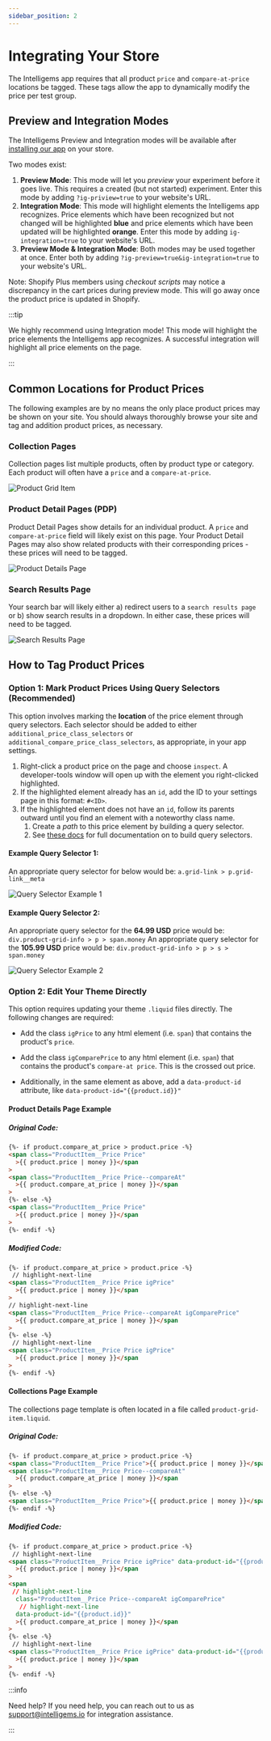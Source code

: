 ```yaml
---
sidebar_position: 2
---
```


# Integrating Your Store

The Intelligems app requires that all product `price` and `compare-at-price` locations be tagged. These tags allow the
app to dynamically modify the price per test group.

## Preview and Integration Modes

The Intelligems Preview and Integration modes will be available after [installing our app](./install-app) on your store.

Two modes exist:

1. **Preview Mode**:  This mode will let you _preview_ your experiment before it goes live. This requires a created (but
   not started) experiment. Enter this mode by adding `?ig-priview=true` to your website's URL.
2. **Integration Mode**: This mode will highlight elements the Intelligems app recognizes. Price elements which have
   been recognized but not changed will be highlighted **blue** and price elements which have been updated will be
   highlighted **orange**. Enter this mode by adding `ig-integration=true` to your website's URL.
3. **Preview Mode & Integration Mode**: Both modes may be used together at once. Enter both by
   adding `?ig-preview=true&ig-integration=true` to your website's URL.

Note: Shopify Plus members using _checkout scripts_ may notice a discrepancy in the cart prices during preview mode.
This will go away once the product price is updated in Shopify.

:::tip

We highly recommend using Integration mode!  This mode will highlight the price elements the Intelligems app recognizes.
A successful integration will highlight all price elements on the page.

:::

## Common Locations for Product Prices

The following examples are by no means the only place product prices may be shown on your site. You should always
thoroughly browse your site and tag and addition product prices, as necessary.

### Collection Pages

Collection pages list multiple products, often by product type or category. Each product will often have a `price` and
a `compare-at-price`.

![Product Grid Item](/img/product-grid-item.png)

### Product Detail Pages (PDP)

Product Detail Pages show details for an individual product. A `price` and `compare-at-price` field will likely exist on
this page. Your Product Detail Pages may also show related products with their corresponding prices - these prices will
need to be tagged.

![Product Details Page](/img/product-details-page.png)

### Search Results Page

Your search bar will likely either a) redirect users to a `search results page` or b) show search results in a dropdown.
In either case, these prices will need to be tagged.

![Search Results Page](/img/search-results-page.png)

## How to Tag Product Prices

### Option 1: Mark Product Prices Using Query Selectors (Recommended)

This option involves marking the **location** of the price element through query selectors. Each selector should be
added to either `additional_price_class_selectors` or `additional_compare_price_class_selectors`, as appropriate, in
your app settings.

1. Right-click a product price on the page and choose `inspect`. A developer-tools window will open up with the element
   you right-clicked highlighted.
2. If the highlighted element already has an `id`, add the ID to your settings page in this format: `#<ID>`.
3. If the highlighted element does not have an `id`, follow its parents outward until you find an element with a
   noteworthy class name.
    1. Create a _path_ to this price element by building a query selector.
    2. See [these docs](https://www.w3schools.com/cssref/css_selectors.asp) for full documentation on to build query
       selectors.

#### Example Query Selector 1:

An appropriate query selector for below would be: `a.grid-link > p.grid-link__meta`

![Query Selector Example 1](/img/query-selector-example-1.png)

#### Example Query Selector 2:

An appropriate query selector for the **64.99 USD** price would be: `div.product-grid-info > p > span.money`
An appropriate query selector for the **105.99 USD** price would be: `div.product-grid-info > p > s > span.money`

![Query Selector Example 2](/img/query-selector-example-2.png)

### Option 2: Edit Your Theme Directly

This option requires updating your theme `.liquid` files directly. The following changes are required:

- Add the class `igPrice` to any html element (i.e. `span`) that contains the product's `price`.
- Add the class `igComparePrice` to any html element (i.e. `span`) that contains the product's `compare-at price`. This
  is the crossed out price.

- Additionally, in the same element as above, add a `data-product-id` attribute, like `data-product-id="{{product.id}}"`

#### Product Details Page Example

##### Original Code:

```html title="product.liquid"
{%- if product.compare_at_price > product.price -%}
<span class="ProductItem__Price Price"
  >{{ product.price | money }}</span
>
<span class="ProductItem__Price Price--compareAt"
  >{{ product.compare_at_price | money }}</span
>
{%- else -%}
<span class="ProductItem__Price Price"
  >{{ product.price | money }}</span
>
{%- endif -%}
```

##### Modified Code:

```html title="product.liquid"
{%- if product.compare_at_price > product.price -%}
 // highlight-next-line
<span class="ProductItem__Price Price igPrice"
  >{{ product.price | money }}</span
>
// highlight-next-line
<span class="ProductItem__Price Price--compareAt igComparePrice"
  >{{ product.compare_at_price | money }}</span
>
{%- else -%}
 // highlight-next-line
<span class="ProductItem__Price Price igPrice"
  >{{ product.price | money }}</span
>
{%- endif -%}
```

#### Collections Page Example

The collections page template is often located in a file called `product-grid-item.liquid`.

##### Original Code:

```html title="product-grid-item.liquid"
{%- if product.compare_at_price > product.price -%}
<span class="ProductItem__Price Price">{{ product.price | money }}</span>
<span class="ProductItem__Price Price--compareAt"
  >{{ product.compare_at_price | money }}</span
>
{%- else -%}
<span class="ProductItem__Price Price">{{ product.price | money }}</span>
{%- endif -%}
```

##### Modified Code:

```html title="product-grid-item.liquid"
{%- if product.compare_at_price > product.price -%}
 // highlight-next-line
<span class="ProductItem__Price Price igPrice" data-product-id="{{product.id}}"
  >{{ product.price | money }}</span
>
<span
 // highlight-next-line
  class="ProductItem__Price Price--compareAt igComparePrice"
   // highlight-next-line
  data-product-id="{{product.id}}"
  >{{ product.compare_at_price | money }}</span
>
{%- else -%}
 // highlight-next-line
<span class="ProductItem__Price Price igPrice" data-product-id="{{product.id}}"
  >{{ product.price | money }}</span
>
{%- endif -%}
```

:::info

Need help? If you need help, you can reach out to us as support@intelligems.io for integration assistance.

:::


